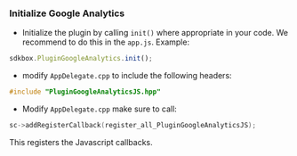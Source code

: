 ### Initialize Google Analytics
* Initialize the plugin by calling `init()` where appropriate in your code. We
recommend to do this in the `app.js`. Example:
```javascript
sdkbox.PluginGoogleAnalytics.init();
```

* modify `AppDelegate.cpp` to include the following headers:
```cpp
#include "PluginGoogleAnalyticsJS.hpp"
```

* Modify `AppDelegate.cpp` make sure to call:
```cpp
sc->addRegisterCallback(register_all_PluginGoogleAnalyticsJS);
```
This registers the Javascript callbacks.

